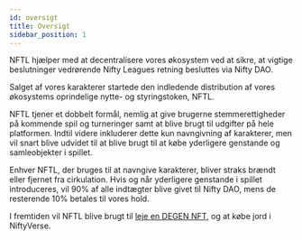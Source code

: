 ```yaml
---
id: oversigt
title: Oversigt
sidebar_position: 1
---
```


NFTL hjælper med at decentralisere vores økosystem ved at sikre, at vigtige beslutninger vedrørende Nifty Leagues retning besluttes via Nifty DAO.

Salget af vores karakterer startede den indledende distribution af vores økosystems oprindelige nytte- og styringstoken, NFTL.

NFTL tjener et dobbelt formål, nemlig at give brugerne stemmerettigheder på kommende spil og turneringer samt at blive brugt til udgifter på hele platformen. Indtil videre inkluderer dette kun navngivning af karakterer, men vil snart blive udvidet til at blive brugt til at købe yderligere genstande og samleobjekter i spillet.

Enhver NFTL, der bruges til at navngive karakterer, bliver straks brændt eller fjernet fra cirkulation. Hvis og når yderligere genstande i spillet introduceres, vil 90% af alle indtægter blive givet til Nifty DAO, mens de resterende 10% betales til vores hold.

I fremtiden vil NFTL blive brugt til [leje en DEGEN NFT](http://localhost:3000/guides/rentals/rental-overview), og at købe jord i NiftyVerse.
